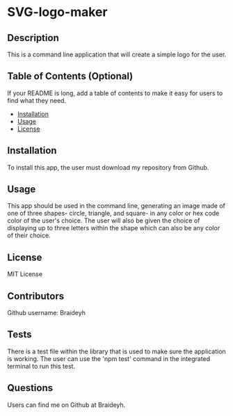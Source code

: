 # SVG-logo-maker

  ## Description
  
  This is a command line application that will create a simple logo for the user.

  ## Table of Contents (Optional)
  
  If your README is long, add a table of contents to make it easy for users to find what they need.
  
  - [Installation](#installation)
  - [Usage](#usage)
  - [License](#license)
  
  ## Installation
  
  To install this app, the user must download my repository from Github.

  ## Usage
  
  This app should be used in the command line, generating an image made of one of three shapes- circle, triangle, and square- in any color or hex code color of the user's choice. The user will also be given the choice of displaying up to three letters within the shape which can also be any color of their choice.
  
  ## License
  
  MIT License
  
  ## Contributors
  
  Github username: Braideyh

  ## Tests
  
  There is a test file within the library that is used to make sure the application is working. The user can use the 'npm test' command in the integrated terminal to run this test.

  ## Questions

  Users can find me on Github at Braideyh.

